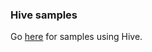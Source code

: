 ### Hive samples

Go [here](https://github.com/leisim/hive/tree/master/examples) for samples using Hive.